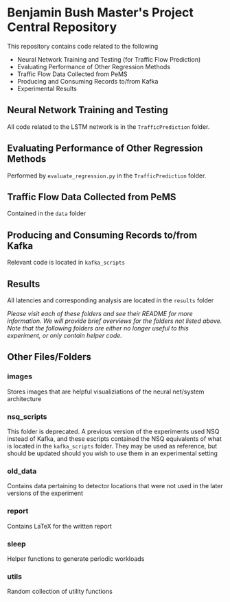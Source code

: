 # Benjamin Bush Master's Project Central Repository
This repository contains code related to the following
* Neural Network Training and Testing (for Traffic Flow Prediction)
* Evaluating Performance of Other Regression Methods
* Traffic Flow Data Collected from PeMS
* Producing and Consuming Records to/from Kafka
* Experimental Results

## Neural Network Training and Testing
All code related to the LSTM network is in the `TrafficPrediction` folder.

## Evaluating Performance of Other Regression Methods
Performed by `evaluate_regression.py` in the `TrafficPrediction` folder.

## Traffic Flow Data Collected from PeMS
Contained in the `data` folder

## Producing and Consuming Records to/from Kafka
Relevant code is located in `kafka_scripts`

## Results
All latencies and corresponding analysis are located in the `results` folder


*Please visit each of these folders and see their README for more information. We will provide brief overviews for the folders not listed above. Note that the following folders are either no longer useful to this experiment, or only contain helper code.*

## Other Files/Folders

### images
Stores images that are helpful visualiziations of the neural net/system architecture

### nsq_scripts
This folder is deprecated. A previous version of the experiments used NSQ instead of Kafka, and these escripts contained the NSQ equivalents of what is located in the `kafka_scripts` folder. They may be used as reference, but should be updated should you wish to use them in an experimental setting

### old_data
Contains data pertaining to detector locations that were not used in the later versions of the experiment

### report
Contains LaTeX for the written report

### sleep
Helper functions to generate periodic workloads

### utils
Random collection of utility functions




